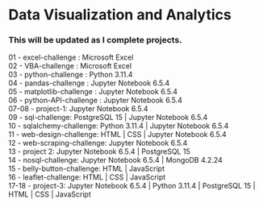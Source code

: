 # Data Visualization and Analytics
### This will be updated as I complete projects.
01 - excel-challenge : Microsoft Excel\
02 - VBA-challenge : Microsoft Excel\
03 - python-challenge : Python 3.11.4\
04 - pandas-challenge : Jupyter Notebook 6.5.4\
05 - matplotlib-challenge : Jupyter Notebook 6.5.4\
06 - python-API-challenge : Jupyter Notebook 6.5.4\
07-08 - project-1: Jupyter Notebook 6.5.4\
09 - sql-challenge: PostgreSQL 15 | Jupyter Notebook 6.5.4\
10 - sqlalchemy-challenge: Python 3.11.4 | Jupyter Notebook 6.5.4\
11 - web-design-challenge: HTML | CSS | Jupyter Notebook 6.5.4\
12 - web-scraping-challenge: Jupyter Notebook 6.5.4\
13 - project 2: Jupyter Notebook 6.5.4 | PostgreSQL 15\
14 - nosql-challenge: Jupyter Notebook 6.5.4 | MongoDB 4.2.24\
15 - belly-button-challenge: HTML | JavaScript\
16 - leaflet-challenge: HTML | CSS | JavaScript\
17-18 - project-3: Jupyter Notebook 6.5.4 | Python 3.11.4 | PostgreSQL 15 | HTML | CSS | JavaScript